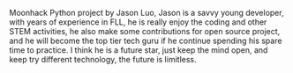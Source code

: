 Moonhack Python project by Jason Luo, Jason is a savvy young developer, with years of experience in FLL, he is really enjoy the coding
and other STEM activities, he also make some contributions for open source project, and he will become the top tier tech guru if he continue
spending his spare time to practice. I think he is a future star, just keep the mind open, and keep try different technology, the future is 
limitless.
